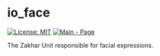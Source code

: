 # io_face

[![License: MIT](https://img.shields.io/badge/License-MIT-yellow.svg)](https://opensource.org/licenses/MIT) [![Main - Page](https://img.shields.io/badge/Project-Zakhar%20the%20Robot-yellow)](https://github.com/Zakhar-the-Robot "See project sources on Github")

The Zakhar Unit responsible for facial expressions.
